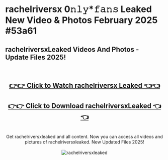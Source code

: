 # rachelriversx 0𝚗𝚕𝚢*𝚏𝚊𝚗𝚜 Leaked New Video & Photos February 2025 #53a61

<h2>rachelriversxLeaked Videos And Photos - Update Files 2025!</h2>
<br>
<div align="center">
<h2><a href="https://mediaupload.pro?title=rachelriversx&ref=11F" rel="nofollow">👉👉 Click to Watch rachelriversx Leaked 👈👈</a></h2>
<h2><a href="https://mediaupload.pro?title=rachelriversx&ref=11F" rel="nofollow">👉👉 Click to Download rachelriversxLeaked 👈👈</a></h2>
<br>
Get rachelriversxleaked and all content. Now you can access all videos and pictures of rachelriversxleaked. New Updated Files 2025!
<br>
<br>
<a href="https://mediaupload.pro?title=rachelriversx&ref=11F" rel="nofollow" data-target="animated-image.originalLink"><img src="https://i.ibb.co/Gkj2r4b/banner.png" alt="rachelriversxleaked" style="max-width: 100%; display: inline-block;" data-target="animated-image.originalImage"></a>
</div>
<br>

